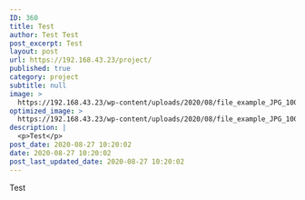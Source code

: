 ```yaml
---
ID: 360
title: Test
author: Test Test
post_excerpt: Test
layout: post
url: https://192.168.43.23/project/
published: true
category: project
subtitle: null
image: >
  https://192.168.43.23/wp-content/uploads/2020/08/file_example_JPG_100kB.jpg
optimized_image: >
  https://192.168.43.23/wp-content/uploads/2020/08/file_example_JPG_100kB-150x150.jpg
description: |
  <p>Test</p>
post_date: 2020-08-27 10:20:02
date: 2020-08-27 10:20:02
post_last_updated_date: 2020-08-27 10:20:02
---
```

<p>Test</p>